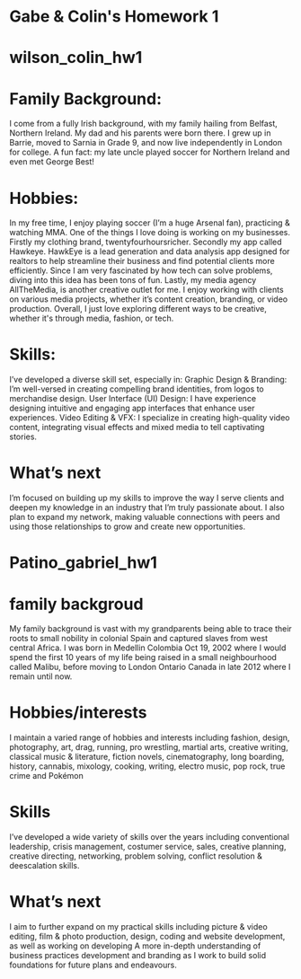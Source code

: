 # Gabe & Colin's Homework 1 

# wilson_colin_hw1
 
# Family Background:

I come from a fully Irish background, with my family hailing from Belfast, Northern Ireland. My dad and his parents were born there. I grew up in Barrie, moved to Sarnia in Grade 9, and now live independently in London for college. A fun fact: my late uncle played soccer for Northern Ireland and even met George Best!

# Hobbies:

In my free time, I enjoy playing soccer (I’m a huge Arsenal fan), practicing & watching MMA. One of the things I love doing is working on my businesses. Firstly my clothing brand, twentyfourhoursricher. Secondly my app called Hawkeye. HawkEye is a lead generation and data analysis app designed for realtors to help streamline their business and find potential clients more efficiently. Since I am very fascinated by how tech can solve problems, diving into this idea has been tons of fun. Lastly, my media agency AllTheMedia, is another creative outlet for me. I enjoy working with clients on various media projects, whether it’s content creation, branding, or video production.  Overall, I just love exploring different ways to be creative, whether it's through media, fashion, or tech.

# Skills:

I’ve developed a diverse skill set, especially in: Graphic Design & Branding: I’m well-versed in creating compelling brand identities, from logos to merchandise design. User Interface (UI) Design: I have experience designing intuitive and engaging app interfaces that enhance user experiences. Video Editing & VFX: I specialize in creating high-quality video content, integrating visual effects and mixed media to tell captivating stories.

# What’s next 
I’m focused on building up my skills to improve the way I serve clients and deepen my knowledge in an industry that I’m truly passionate about. I also plan to expand my network, making valuable connections with peers and using those relationships to grow and create new opportunities.

# Patino_gabriel_hw1

# family backgroud
My family background is vast with my grandparents being able to trace their roots to small nobility in colonial Spain and captured slaves from west central Africa. I was born in Medellin Colombia Oct 19, 2002 where I would spend the first 10 years of my life being raised in a small neighbourhood called Malibu, before moving to London Ontario Canada in late 2012 where I remain until now. 
# Hobbies/interests
I maintain a varied range of hobbies and interests including fashion, design, photography, art, drag, running, pro wrestling, martial arts, creative writing, classical music & literature, fiction novels, cinematography, long boarding, history, cannabis, mixology, cooking, writing, electro music, pop rock, true crime and Pokémon 
# Skills
I’ve developed a wide variety of skills over the years including conventional leadership, crisis management, costumer service, sales, creative planning, creative directing, networking, problem solving, conflict resolution &  deescalation skills. 
# What’s next 
I aim to further expand on my practical skills including picture & video editing, film & photo production, design, coding and website development, as well as working on developing A more in-depth understanding of business practices development and branding as I work to build solid foundations for future plans and endeavours.
